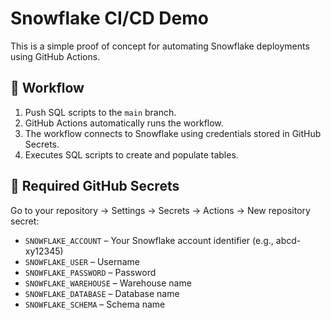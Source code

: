 # Snowflake CI/CD Demo

This is a simple proof of concept for automating Snowflake deployments using GitHub Actions.

## 🚀 Workflow
1. Push SQL scripts to the `main` branch.
2. GitHub Actions automatically runs the workflow.
3. The workflow connects to Snowflake using credentials stored in GitHub Secrets.
4. Executes SQL scripts to create and populate tables.

## 🔑 Required GitHub Secrets
Go to your repository → Settings → Secrets → Actions → New repository secret:
- `SNOWFLAKE_ACCOUNT` – Your Snowflake account identifier (e.g., abcd-xy12345)
- `SNOWFLAKE_USER` – Username
- `SNOWFLAKE_PASSWORD` – Password
- `SNOWFLAKE_WAREHOUSE` – Warehouse name
- `SNOWFLAKE_DATABASE` – Database name
- `SNOWFLAKE_SCHEMA` – Schema name
